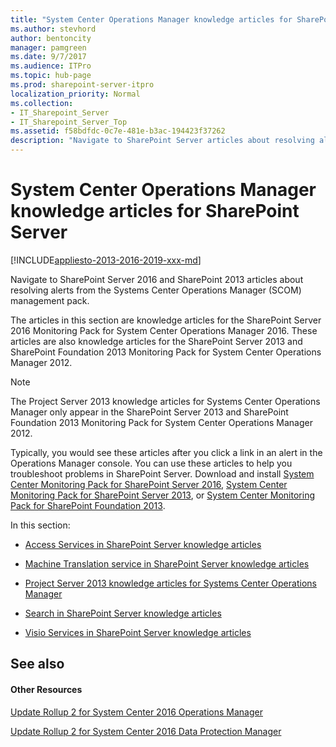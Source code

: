```yaml
---
title: "System Center Operations Manager knowledge articles for SharePoint Server"
ms.author: stevhord
author: bentoncity
manager: pamgreen
ms.date: 9/7/2017
ms.audience: ITPro
ms.topic: hub-page
ms.prod: sharepoint-server-itpro
localization_priority: Normal
ms.collection:
- IT_Sharepoint_Server
- IT_Sharepoint_Server_Top
ms.assetid: f58bdfdc-0c7e-481e-b3ac-194423f37262
description: "Navigate to SharePoint Server articles about resolving alerts from the Systems Center Operations Manager (SCOM) management pack."
---
```


# System Center Operations Manager knowledge articles for SharePoint Server

[!INCLUDE[appliesto-2013-2016-2019-xxx-md](../includes/appliesto-2013-2016-2019-xxx-md.md)]

Navigate to SharePoint Server 2016 and SharePoint 2013 articles about resolving alerts from the Systems Center Operations Manager (SCOM) management pack.
  
The articles in this section are knowledge articles for the SharePoint Server 2016 Monitoring Pack for System Center Operations Manager 2016. These articles are also knowledge articles for the SharePoint Server 2013 and SharePoint Foundation 2013 Monitoring Pack for System Center Operations Manager 2012. 
  
> [!NOTE]
> The Project Server 2013 knowledge articles for Systems Center Operations Manager only appear in the SharePoint Server 2013 and SharePoint Foundation 2013 Monitoring Pack for System Center Operations Manager 2012. 
  
Typically, you would see these articles after you click a link in an alert in the Operations Manager console. You can use these articles to help you troubleshoot problems in SharePoint Server. Download and install [System Center Monitoring Pack for SharePoint Server 2016](http://go.microsoft.com/fwlink/?LinkID=746863&amp;clcid=0x409), [System Center Monitoring Pack for SharePoint Server 2013](https://go.microsoft.com/fwlink/p/?LinkId=272568), or [System Center Monitoring Pack for SharePoint Foundation 2013](https://go.microsoft.com/fwlink/p/?LinkId=272567).
  
In this section:
  
- [Access Services in SharePoint Server knowledge articles](access-services-in-sharepoint-server.md)
    
- [Machine Translation service in SharePoint Server knowledge articles](machine-translation-service-in-sharepoint-server.md)
    
- [Project Server 2013 knowledge articles for Systems Center Operations Manager](project-server-2013-knowledge-articles.md)
    
- [Search in SharePoint Server knowledge articles](search-in-sharepoint-server.md)
    
- [Visio Services in SharePoint Server knowledge articles](visio-services-in-sharepoint-server.md)
    
## See also

#### Other Resources

[Update Rollup 2 for System Center 2016 Operations Manager](https://support.microsoft.com/en-us/help/3209591/update-rollup-2-for-system-center-2016-operations-manager)
  
[Update Rollup 2 for System Center 2016 Data Protection Manager](https://support.microsoft.com/en-us/help/3209593/update-rollup-2-for-system-center-2016-data-protection-manager)

